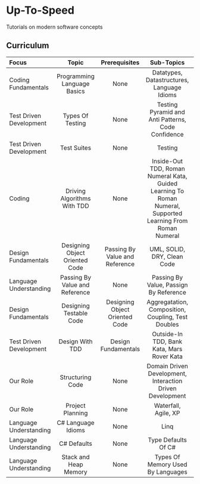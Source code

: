 # Up-To-Speed

Tutorials on modern software concepts

## Curriculum

Focus | Topic | Prerequisites | Sub-Topics | Approach
:-- | :--: | :--: | :--: | :--:
Coding Fundamentals | Programming Language Basics | None | Datatypes, Datastructures, Language Idioms | Theory
Test Driven Development | Types Of Testing | None | Testing Pyramid and Anti Patterns, Code Confidence | Hybrid
Test Driven Development | Test Suites | None | Testing | Hybrid
Coding | Driving Algorithms With TDD | None | Inside-Out TDD, Roman Numeral Kata, Guided Learning To Roman Numeral, Supported Learning From Roman Numeral | Practical
Design Fundamentals | Designing Object Oriented Code | Passing By Value and Reference | UML, SOLID, DRY, Clean Code | Theory
Language Understanding | Passing By Value and Reference | None | Passing By Value, Passign By Reference | Hybrid
Design Fundamentals | Designing Testable Code | Designing Object Oriented Code | Aggregatation, Composition, Coupling, Test Doubles | Theory
Test Driven Development | Design With TDD | Design Fundamentals | Outside-In TDD, Bank Kata, Mars Rover Kata | Practical
Our Role | Structuring Code | None | Domain Driven Development, Interaction Driven Development | Theory
Our Role | Project Planning | None | Waterfall, Agile, XP | Hybrid
Language Understanding | C# Language Idioms | None | Linq | Practical
Language Understanding | C# Defaults | None | Type Defaults Of C# | Practical
Language Understanding | Stack and Heap Memory | None | Types Of Memory Used By Languages | Theory
